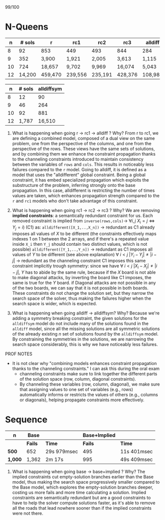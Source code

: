 99/100
# N-Queens

| n   | # sols | r       | rc1     | rc2     | rc3     | alldiff |
| --- | ------ | ------- | ------- | ------- | ------- | ------- |
| 8   | 92     | 853     | 449     | 493     | 844     | 284     |
| 9   | 352    | 3,900   | 1,921   | 2,005   | 3,613   | 1,115   |
| 10  | 724    | 18,657  | 9,702   | 9,969   | 16,074  | 5,043   |
| 12  | 14,200 | 459,470 | 239,556 | 235,191 | 428,376 | 108,980 |


| n   | # sols | alldiffsym |
| --- | ------ | ---------- |
| 8   | 12     | 90         |
| 9   | 46     | 264        |
| 10  | 92     | 881        |
| 12  | 1,787  | 16,510     |
1. What is happening when going r → rc1 → alldiff ? Why?
	From r to rc1, we are defining a combined model, composed of a dual view on the same problem, one from the perspective of the columns, and one from the perspective of the rows. 
	These views have the same sets of solutions, and 
	by combining them we enhance the constraint propagation thanks to the channeling constraints introduced to maintain consistency between the variables of `rows` and `cols`.
	This results in noticeably less failures compared to the `r` model.
	Going to alldiff, it is defined as a model that uses the "alldifferent" global constraint. 
	Being a global constraint, it has embed specialized propagation which exploits the substructure of the problem, inferring strongly onto the base propagation.
	In this case, alldifferent is restricting the number of times values are taken, which enhances propagation strength compared to the `r` and `rc1` models who don't take advantage of this constraint.
	

2. What is happening when going rc1 → rc2 → rc3 ? Why?
	We are removing **implied constraints**: a semantically redundant constraint for us.
	Each removed constraint is implied from `inverse(rows,cols)`-> $\forall i,j\ X_{i}=j\iff Y_{j}= i$) (C1)
	as:
	`alldifferent([X_1,..,X_n])` -> redundant as C1 already imposes all values of $X$ to be different (the constraints effectively maps indexes 1 on 1 between the 2 arrays, and if there's a repeated value inside `X_i` then `Y_j` should contain two distinct values, which is not possible)
	`alldifferent([Y_1,..,Y_n])` -> redundant as C1 imposes all values of $Y$ to be different (see above explanation)
	$\forall\ i<j\ |Y_i - Y_j| ≠ |i - j|$ -> redundant as the channeling constraint C1 imposes this same constraint implicitly trough symmetry:
	since we have $\forall\ i<j\ |X_i - X_j| ≠ |i - j|$, $Y$ has to abide by the same rule, because if the $X$ board is not able to make diagonal attacks, by inverting the board like C1 imposes, the same is true for the $Y$ board. if Diagonal attacks are not possible in any of the two boards, we can say that it is not possible in both boards.
	These constraints do not change the solution set, but they narrow the search space of the solver, thus making the failures higher when the search space is wider, which is expected.
	

3. What is happening when going alldiff → alldiffsym? Why?
	Because we're adding a symmetry breaking constraint, the given solutions for the `alldiffsym` model do not include many of the solutions found in the `alldiff` model, since all the missing solutions are all symmetric solutions of the already existing $n$ set of solutions found by the `alldiffsym` model.
	By constraining the symmetries in the solutions, we are narrowing the search space considerably, this is why we have noticeably less failures. 


PROF NOTES
- It is not clear why "combining models enhances constraint propagation thanks to the channeling constraints." I can ask this during the oral exam
	- channeling constraints make sure to link together the different parts of the solution space (row, column, diagonal constraints).
	- By channeling these variables (row, column, diagonal), we make sure that assigning values to one set of variables (e.g., rows) automatically informs or restricts the values of others (e.g., columns or diagonals), helping propagate constraints more effectively.


# Sequence

| n         | Base      |             | Base+Implied |             |
| --------- | --------- | ----------- | ------------ | ----------- |
|           | **Fails** | **Time**    | **Fails**    | **Time**    |
| **500**   | 652       | 29s 979msec | 495          | 11s 401msec |
| **1,000** | 1,362     | 2m 17s      | 995          | 49s 409msec |

1. What is happening when going base → base+implied ? Why?
	The implied constraints cut empty-solution branches earlier than the Base model, thus making the search space progressively smaller compared to the Base model, which explores the empty-solution branches deeper, costing us more fails and more time calculating a solution.
	Implied constraints are semantically redundant but are a good constraints to have to help the solver compute solutions faster, as it's able to remove all the roads that lead nowhere sooner than if the implied constraints were not there.
	